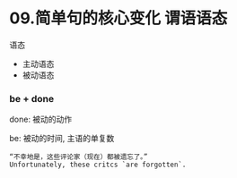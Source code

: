 # 09.简单句的核心变化 谓语语态

语态
* 主动语态
* 被动语态

### be + done

done: 被动的动作

be: 被动的时间, 主语的单复数

```
“不幸地是，这些评论家（现在）都被遗忘了。”
Unfortunately, these critcs `are forgotten`.
```